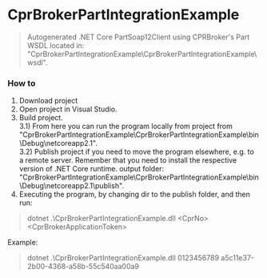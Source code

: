 # CprBrokerPartIntegrationExample

> Autogenerated .NET Core PartSoap12Client using CPRBroker's Part WSDL located in:  "CprBrokerPartIntegrationExample\CprBrokerPartIntegrationExample\wsdl\".

### How to
1) Download project
2) Open project in Visual Studio.
3) Build project.
<br/>3.1) From here you can run the program locally from project from "CprBrokerPartIntegrationExample\CprBrokerPartIntegrationExample\bin\Debug\netcoreapp2.1\". 
<br/>3.2) Publish project if you need to move the program elsewhere, e.g. to a remote server. Remember that you need to install the respective version of .NET Core runtime. output folder: "CprBrokerPartIntegrationExample\CprBrokerPartIntegrationExample\bin\Debug\netcoreapp2.1\publish\".
4) Executing the program, by changing dir to the publish folder, and then run:
> dotnet .\CprBrokerPartIntegrationExample.dll \<CprNo\> \<CprBrokerApplicationToken\>

Example:
> dotnet .\CprBrokerPartIntegrationExample.dll 0123456789 a5c11e37-2b00-4368-a58b-55c540aa00a9
